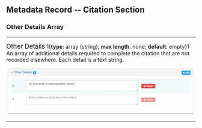 ## Metadata Record -- Citation Section
### Other Details Array
---

<span class="md-panel" style="font-size: larger">Other Details</span> 1{**type**: array (string); **max length**: none; **default**: empty}1 An array of additional details required to complete the citation that are not recorded elsewhere. Each detail is a text string. 

![Other Details Panel](/assets/reference/edit-objects/citation/otherDetails.png)

---
